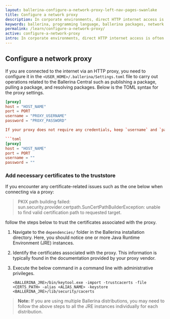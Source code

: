 ```yaml
---
layout: ballerina-configure-a-network-proxy-left-nav-pages-swanlake
title: Configure a network proxy
description: In corporate environments, direct HTTP internet access is often restricted, with a preference for routing traffic through proxies. The following section provides a detailed guide on configuring your system to ensure access to Ballerina Central, even when working behind a proxy.
keywords: ballerina, programming language, ballerina packages, network proxy
permalink: /learn/configure-a-network-proxy/
active: configure-a-network-proxy
intro: In corporate environments, direct HTTP internet access is often restricted, with a preference for routing traffic through proxy servers. The following section provides a detailed guide on configuring your system to ensure access to Ballerina Central, even when working behind a proxy.
---
```


## Configure a network proxy

If you are connected to the internet via an HTTP proxy, you need to configure it in the `<USER_HOME>/.ballerina/Settings.toml` file to carry out operations related to the Ballerina Central such as publishing a package, pulling a package, and resolving packages. Below is the TOML syntax for the proxy settings.

```toml
[proxy]
host = "HOST_NAME"
port = PORT
username = "PROXY_USERNAME"
password = "PROXY_PASSWORD"

If your proxy does not require any credentials, keep `username` and `password` fields empty as shown below.

```toml
[proxy]
host = "HOST_NAME"
port = PORT
username = ""
password = ""
```

### Add necessary certificates to the truststore

If you encounter any certificate-related issues such as the one below when connecting via a proxy:

> PKIX path building failed: sun.security.provider.certpath.SunCertPathBuilderException: unable to find valid certification path to requested target.

 follow the steps below to trust the certificates associated with the proxy.

1) Navigate to the `dependencies/` folder in the Ballerina installation directory. Here, you should notice one or more Java Runtime Environment (JRE) instances.
2) Identify the certificates associated with the proxy. This information is typically found in the documentation provided by your proxy vendor.
3) Execute the below command in a command line with administrative privileges.

    ```
    <BALLERINA_JRE>/bin/keytool.exe -import -trustcacerts -file <CERTS_PATH> -alias <ALIAS_NAME> -keystore <BALLERINA_JRE>/lib/security/cacerts
    ```

> **Note:** If you are using multiple Ballerina distributions, you may need to follow the above steps to all the JRE instances individually for each distribution.
